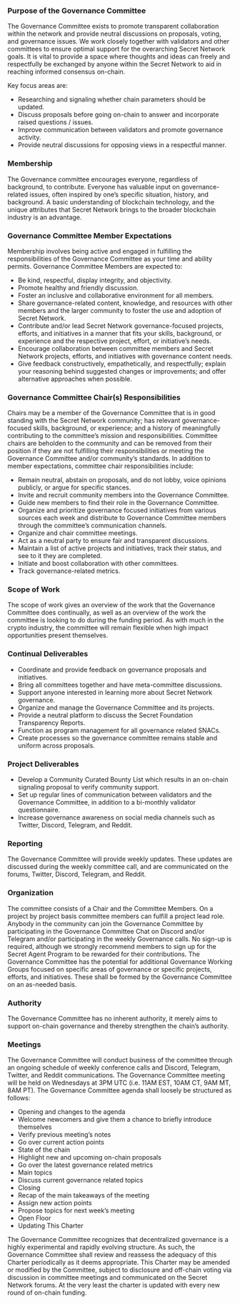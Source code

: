 ### Purpose of the Governance Committee
The Governance Committee exists to promote transparent collaboration within the network and provide neutral discussions on proposals, voting, and governance issues. We work closely together with validators and other committees to ensure optimal support for the overarching Secret Network goals. It is vital to provide a space where thoughts and ideas can freely and respectfully be exchanged by anyone within the Secret Network to aid in reaching informed consensus on-chain.

Key focus areas are:
* Researching and signaling whether chain parameters should be updated.
* Discuss proposals before going on-chain to answer and incorporate raised questions / issues.
* Improve communication between validators and promote governance activity.
* Provide neutral discussions for opposing views in a respectful manner.

### Membership
The Governance committee encourages everyone, regardless of background, to contribute. Everyone has valuable input on governance-related issues, often inspired by one’s specific situation, history, and background. A basic understanding of blockchain technology, and the unique attributes that Secret Network brings to the broader blockchain industry is an advantage.

### Governance Committee Member Expectations
Membership involves being active and engaged in fulfilling the responsibilities of the Governance Committee as your time and ability permits.
Governance Committee Members are expected to:
* Be kind, respectful, display integrity, and objectivity.
* Promote healthy and friendly discussion.
* Foster an inclusive and collaborative environment for all members.
* Share governance-related content, knowledge, and resources with other members and the larger community to foster the use and adoption of Secret Network.
* Contribute and/or lead Secret Network governance-focused projects, efforts, and initiatives in a manner that fits your skills, background, or experience and the respective project, effort, or initiative’s needs.
* Encourage collaboration between committee members and Secret Network projects, efforts, and initiatives with governance content needs.
* Give feedback constructively, empathetically, and respectfully; explain your reasoning behind suggested changes or improvements; and offer alternative approaches when possible.

### Governance Committee Chair(s) Responsibilities
Chairs may be a member of the Governance Committee that is in good standing with the Secret Network community; has relevant governance-focused skills, background, or experience; and a history of meaningfully contributing to the committee’s mission and responsibilities.
Committee chairs are beholden to the community and can be removed from their position if they are not fulfilling their responsibilities or meeting the Governance Committee and/or community’s standards.
In addition to member expectations, committee chair responsibilities include:
* Remain neutral, abstain on proposals, and do not lobby, voice opinions publicly, or argue for specific stances.  
* Invite and recruit community members into the Governance Committee.
* Guide new members to find their role in the Governance Committee.
* Organize and prioritize governance focused initiatives from various sources each week and distribute to Governance Committee members through the committee’s communication channels.
* Organize and chair committee meetings.
* Act as a neutral party to ensure fair and transparent discussions.
* Maintain a list of active projects and initiatives, track their status, and see to it they are completed.
* Initiate and boost collaboration with other committees.
* Track governance-related metrics.

### Scope of Work
The scope of work gives an overview of the work that the Governance Committee does continually, as well as an overview of the work the committee is looking to do during the funding period. As with much in the crypto industry, the committee will remain flexible when high impact opportunities present themselves.
 
### Continual Deliverables
* Coordinate and provide feedback on governance proposals and initiatives.
* Bring all committees together and have meta-committee discussions.
* Support anyone interested in learning more about Secret Network governance.
* Organize and manage the Governance Committee and its projects.
* Provide a neutral platform to discuss the Secret Foundation Transparency Reports.
* Function as program management for all governance related SNACs.
* Create processes so the governance committee remains stable and uniform across proposals.

### Project Deliverables
* Develop a Community Curated Bounty List which results in an on-chain signaling proposal to verify community support.
* Set up regular lines of communication between validators and the Governance Committee, in addition to a bi-monthly validator questionnaire.
* Increase governance awareness on social media channels such as Twitter, Discord, Telegram, and Reddit.

### Reporting
The Governance Committee will provide weekly updates. These updates are discussed during the weekly committee call, and are communicated on the forums, Twitter, Discord, Telegram, and Reddit.

### Organization
The committee consists of a Chair and the Committee Members. On a project by project basis committee members can fulfill a project lead role. Anybody in the community can join the Governance Committee by participating in the Governance Committee Chat on Discord and/or Telegram and/or participating in the weekly Governance calls. No sign-up is required, although we strongly recommend members to sign up for the Secret Agent Program to be rewarded for their contributions. The Governance Committee has the potential for additional Governance Working Groups focused on specific areas of governance or specific projects, efforts, and initiatives. These shall be formed by the Governance Committee on an as-needed basis.

### Authority
The Governance Committee has no inherent authority, it merely aims to support on-chain governance and thereby strengthen the chain’s authority.
 
### Meetings
The Governance Committee will conduct business of the committee through an ongoing schedule of weekly conference calls and Discord, Telegram, Twitter, and Reddit  communications. The Governance Committee meeting will be held on Wednesdays at 3PM UTC (i.e. 11AM EST, 10AM CT, 9AM MT, 8AM PT).
The Governance Committee agenda shall loosely be structured as follows:
* Opening and changes to the agenda
* Welcome newcomers and give them a chance to briefly introduce themselves
* Verify previous meeting’s notes
* Go over current action points
* State of the chain
* Highlight new and upcoming on-chain proposals
* Go over the latest governance related metrics
* Main topics
* Discuss current governance related topics
* Closing
* Recap of the main takeaways of the meeting
* Assign new action points
* Propose topics for next week’s meeting
* Open Floor
* Updating This Charter

The Governance Committee recognizes that decentralized governance is a highly experimental and rapidly evolving structure. As such, the Governance Committee shall review and reassess the adequacy of this Charter periodically as it deems appropriate. This Charter may be amended or modified by the Committee, subject to disclosure and off-chain voting via discussion in committee meetings and communicated on the Secret Network forums. At the very least the charter is updated with every new round of on-chain funding.

